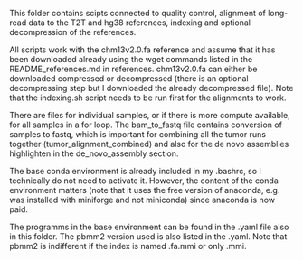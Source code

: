This folder contains scipts connected to quality control, alignment of long-read data
to the T2T and hg38 references, indexing and optional decompression of the references.

All scripts work with the chm13v2.0.fa reference and assume that it has been downloaded already using 
the wget commands listed in the README_references.md in references. 
chm13v2.0.fa can either be downloaded compressed or decompressed (there is an optional decompressing step but I downloaded the already decompressed file). Note that the indexing.sh script needs to be run first for the alignments to work.

There are files for individual samples, or if there is more compute available, for all samples in a for loop.
The bam_to_fastq file contains conversion of samples to fastq, which is important for combining all the tumor
runs together (tumor_alignment_combined) and also for the de novo assemblies highlighten in the de_novo_assembly section. 

The base conda environment is already included in my .bashrc, so I technically do not need to activate
it. However, the content of the conda environment matters (note that it uses the free version
of anaconda, e.g. was installed with miniforge and not miniconda) since anaconda is now paid. 

The programms in the base environment can be found in the .yaml file also in this folder.
The pbmm2 version used is also listed in the .yaml. Note that pbmm2 is indifferent if the index
is named .fa.mmi or only .mmi.
